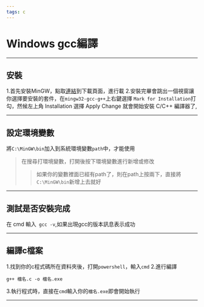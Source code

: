 ```yaml
---
tags: c
---
```

# Windows gcc編譯
---
## 安裝
1.首先安裝MinGW，點取[連結](https://sourceforge.net/projects/mingw/files/)到下載頁面，進行載
2.安裝完畢會跳出一個視窗讓你選擇要安裝的套件，在```mingw32-gcc-g++```上右鍵選擇 ```Mark for Installation```打勾，然候左上角 Installation 選擇 Apply Change 就會開始安裝 C/C++ 編譯器了,

---
## 設定環境變數

將```C:\MinGW\bin```加入到系統環境變數```path```中，才能使用
>在搜尋打環境變數，打開後按下環境變數進行新增或修改
>>如果你的變數裡面已經有path了，則在path上按兩下，直接將```C:\MinGW\bin```新增上去就好

---
## 測試是否安裝完成

在 cmd 輸入``` gcc -v```,如果出現gcc的版本訊息表示成功

---
## 編譯c檔案

1.找到你的c程式碼所在資料夾後，打開```powershell```，輸入```cmd```
2.進行編譯
```bash=
g++ 檔名.c -o 檔名.exe
```
3.執行程式時，直接在```cmd```輸入你的```檔名.exe```即會開始執行

---
